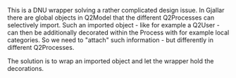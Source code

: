 This is a DNU wrapper solving a rather complicated design issue. In Gjallar there are global objects in Q2Model that the different Q2Processes can selectively import. Such an imported object - like for example a Q2User - can then be additionally decorated within the Process with for example local categories. So we need to "attach" such information - but differently in different Q2Processes.

The solution is to wrap an imported object and let the wrapper hold the decorations.